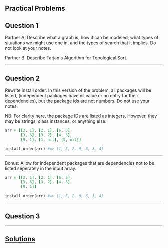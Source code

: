 ## Practical Problems

## Question 1

Partner A: Describe what a graph is, how it can be modeled, what types of situations we might use one in, and the types of search that it implies. Do not look at your notes.

Partner B: Describe Tarjan's Algorithm for Topological Sort.

---

## Question 2

Rewrite install order. In this version of the problem, all packages will be listed, (independent packages have nil value or no entry for their dependencies), but the package ids are not numbers. Do not use your notes.

NB: For clarity here, the package IDs are listed as integers. However, they may be strings, class instances, or anything else.

```ruby
arr = [[3, 1], [2, 1], [6, 5],
       [3, 6], [3, 2], [4, 3],
       [9, 1], [1, nil], [5, nil]]

install_order(arr) #=> [1, 5, 2, 9, 6, 3, 4]
```
---

Bonus: Allow for independent packages that are dependencies not to be listed seperately in the input array.

```ruby
arr = [[3, 1], [2, 1], [6, 5],
       [3, 6], [3, 2], [4, 3],
       [9, 1]]
       
install_order(arr) #=> [1, 5, 2, 9, 6, 3, 4]
```
---

## Question 3

---

## [Solutions](https://github.com/appacademy/sf-job-search-curriculum/blob/master/supplemental_problems/topological_sort_solution.md)
